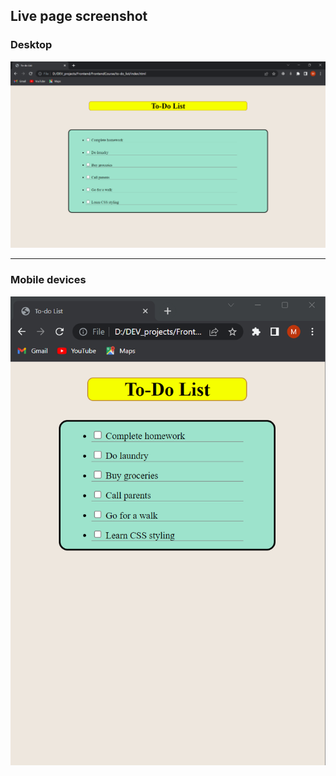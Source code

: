 ## Live page screenshot

### Desktop

![to-do list](./images/image.png)
___ 

### Mobile devices

![to-do list](./images/image-1.png)